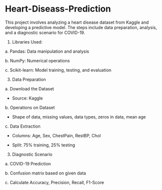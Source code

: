 # Heart-Diseass-Prediction
This project involves analyzing a heart disease dataset from Kaggle and developing a predictive model. The steps include data preparation, analysis, and a diagnostic scenario for COVID-19.

1) Libraries Used:
   
a. Pandas: Data manipulation and analysis

b. NumPy: Numerical operations

c. Scikit-learn: Model training, testing, and evaluation

3) Data Preparation
   
a. Download the Dataset
- Source: Kaggle
  
b. Operations on Dataset
- Shape of data, missing values, data types, zeros in data, mean age
  
c. Data Extraction
- Columns: Age, Sex, ChestPain, RestBP, Chol
  
- Split: 75% training, 25% testing
  
3) Diagnostic Scenario
   
a. COVID-19 Prediction

b. Confusion matrix based on given data

c. Calculate Accuracy, Precision, Recall, F1-Score
